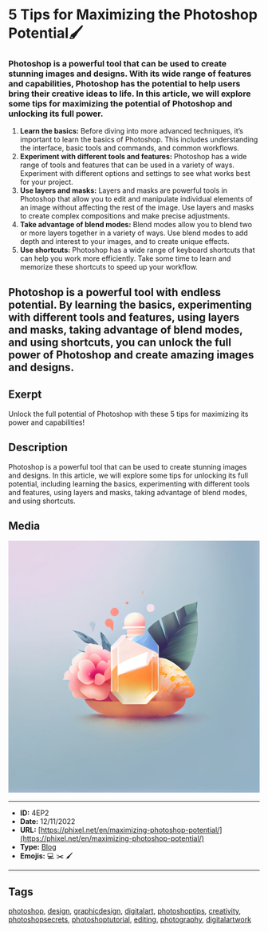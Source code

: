 # 5 Tips for Maximizing the Photoshop Potential🖌️
### Photoshop is a powerful tool that can be used to create stunning images and designs. With its wide range of features and capabilities, Photoshop has the potential to help users bring their creative ideas to life. In this article, we will explore some tips for maximizing the potential of Photoshop and unlocking its full power.

1. **Learn the basics:** Before diving into more advanced techniques, it’s important to learn the basics of Photoshop. This includes understanding the interface, basic tools and commands, and common workflows.
2. **Experiment with different tools and features:** Photoshop has a wide range of tools and features that can be used in a variety of ways. Experiment with different options and settings to see what works best for your project.
3. **Use layers and masks:** Layers and masks are powerful tools in Photoshop that allow you to edit and manipulate individual elements of an image without affecting the rest of the image. Use layers and masks to create complex compositions and make precise adjustments.
4. **Take advantage of blend modes:** Blend modes allow you to blend two or more layers together in a variety of ways. Use blend modes to add depth and interest to your images, and to create unique effects.
5. **Use shortcuts:** Photoshop has a wide range of keyboard shortcuts that can help you work more efficiently. Take some time to learn and memorize these shortcuts to speed up your workflow.

Photoshop is a powerful tool with endless potential. By learning the basics, experimenting with different tools and features, using layers and masks, taking advantage of blend modes, and using shortcuts, you can unlock the full power of Photoshop and create amazing images and designs.
------------
## Exerpt
Unlock the full potential of Photoshop with these 5 tips for maximizing its power and capabilities!
## Description
Photoshop is a powerful tool that can be used to create stunning images and designs. In this article, we will explore some tips for unlocking its full potential, including learning the basics, experimenting with different tools and features, using layers and masks, taking advantage of blend modes, and using shortcuts.
## Media
<img src="media/f7a3dd37/maximizing-the-photoshop-potential.jpg">

------------
- **ID:** 4EP2
- **Date:** 12/11/2022
- **URL:** [https://phixel.net/en/maximizing-photoshop-potential/](https://phixel.net/en/maximizing-photoshop-potential/)
- **Type:** [Blog](#blog)
- **Emojis:** 💻 ✂️ 🖌 ️

------------
## Tags
[photoshop](#photoshop), [design](#design), [graphicdesign](#graphicdesign), [digitalart](#digitalart), [photoshoptips](#photoshoptips), [creativity](#creativity), [photoshopsecrets](#photoshopsecrets), [photoshoptutorial](#photoshoptutorial), [editing](#editing), [photography](#photography), [digitalartwork](#digitalartwork)

